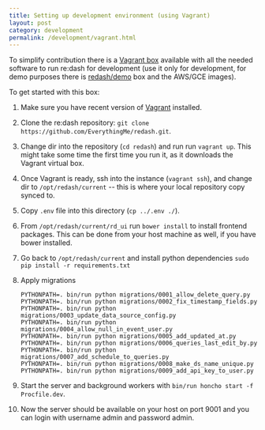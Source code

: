 ```yaml
--- 
title: Setting up development environment (using Vagrant)
layout: post
category: development
permalink: /development/vagrant.html
---
```



To simplify contribution there is a [Vagrant box](https://vagrantcloud.com/redash/boxes/dev) available with all the needed software to run re:dash for development (use it only for development, for demo purposes there is [redash/demo](https://vagrantcloud.com/redash/boxes/demo) box and the AWS/GCE images).

To get started with this box:

1. Make sure you have recent version of [Vagrant](https://www.vagrantup.com/) installed. 
2. Clone the re:dash repository: `git clone https://github.com/EverythingMe/redash.git`.
2. Change dir into the repository (`cd redash`) and run run `vagrant up`. This might take some time the first time you run it, as it downloads the Vagrant virtual box.
3. Once Vagrant is ready, ssh into the instance (`vagrant ssh`), and change dir to `/opt/redash/current` -- this is where your local repository copy synced to.
3. Copy `.env` file into this directory (`cp ../.env ./`).
4. From `/opt/redash/current/rd_ui` run `bower install` to install frontend packages. This can be done from your host machine as well, if you have bower installed.
5. Go back to `/opt/redash/current` and install python dependencies `sudo pip install -r requirements.txt`
6. Apply migrations
    
    ```
    PYTHONPATH=. bin/run python migrations/0001_allow_delete_query.py
    PYTHONPATH=. bin/run python migrations/0002_fix_timestamp_fields.py
    PYTHONPATH=. bin/run python migrations/0003_update_data_source_config.py
    PYTHONPATH=. bin/run python migrations/0004_allow_null_in_event_user.py
    PYTHONPATH=. bin/run python migrations/0005_add_updated_at.py
    PYTHONPATH=. bin/run python migrations/0006_queries_last_edit_by.py
    PYTHONPATH=. bin/run python migrations/0007_add_schedule_to_queries.py
    PYTHONPATH=. bin/run python migrations/0008_make_ds_name_unique.py
    PYTHONPATH=. bin/run python migrations/0009_add_api_key_to_user.py
    ```
7. Start the server and background workers with `bin/run honcho start -f Procfile.dev`.
8. Now the server should be available on your host on port 9001 and you can login with username admin and password admin.
